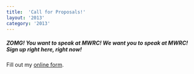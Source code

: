 ```yaml
---
title:  'Call for Proposals!'
layout: '2013'
category: '2013'
---
```

<h5 class="mbl text_normal"><strong class="text_bold">ZOMG!</strong> You want to speak at MWRC! We want you to speak at MWRC! Sign up right here, right now!</h5>

<div id="wufoo-z7x0q1">
Fill out my <a href="http://mwrc.wufoo.com/forms/z7x0q1">online form</a>.
</div>
<script type="text/javascript">var z7x0q1;(function(d, t) {
var s = d.createElement(t), options = {
'userName':'mwrc', 
'formHash':'z7x0q1', 
'autoResize':true,
'height':'1178',
'async':true,
'header':'show', 
'ssl':true};
s.src = ('https:' == d.location.protocol ? 'https://' : 'http://') + 'wufoo.com/scripts/embed/form.js';
s.onload = s.onreadystatechange = function() {
var rs = this.readyState; if (rs) if (rs != 'complete') if (rs != 'loaded') return;
try { z7x0q1 = new WufooForm();z7x0q1.initialize(options);z7x0q1.display(); } catch (e) {}};
var scr = d.getElementsByTagName(t)[0], par = scr.parentNode; par.insertBefore(s, scr);
})(document, 'script');</script>
